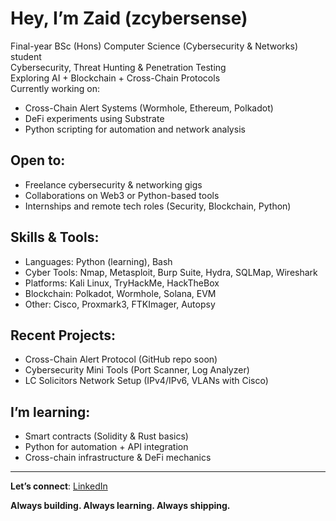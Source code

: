 # Hey, I’m Zaid (zcybersense)

Final-year BSc (Hons) Computer Science (Cybersecurity & Networks) student  
Cybersecurity, Threat Hunting & Penetration Testing  
Exploring AI + Blockchain + Cross-Chain Protocols  
Currently working on:  
- Cross-Chain Alert Systems (Wormhole, Ethereum, Polkadot)  
- DeFi experiments using Substrate  
- Python scripting for automation and network analysis  

## Open to:
- Freelance cybersecurity & networking gigs  
- Collaborations on Web3 or Python-based tools  
- Internships and remote tech roles (Security, Blockchain, Python)

## Skills & Tools:
- Languages: Python (learning), Bash  
- Cyber Tools: Nmap, Metasploit, Burp Suite, Hydra, SQLMap, Wireshark  
- Platforms: Kali Linux, TryHackMe, HackTheBox  
- Blockchain: Polkadot, Wormhole, Solana, EVM  
- Other: Cisco, Proxmark3, FTKImager, Autopsy

## Recent Projects:
- Cross-Chain Alert Protocol (GitHub repo soon)  
- Cybersecurity Mini Tools (Port Scanner, Log Analyzer)  
- LC Solicitors Network Setup (IPv4/IPv6, VLANs with Cisco)

## I’m learning:
- Smart contracts (Solidity & Rust basics)  
- Python for automation + API integration  
- Cross-chain infrastructure & DeFi mechanics

---

**Let’s connect**: [LinkedIn](https://www.linkedin.com/in/zaidnaeem)

**Always building. Always learning. Always shipping.**
